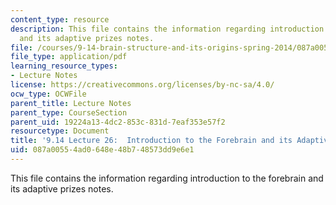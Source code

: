 ```yaml
---
content_type: resource
description: This file contains the information regarding introduction to the forebrain
  and its adaptive prizes notes.
file: /courses/9-14-brain-structure-and-its-origins-spring-2014/087a00554ad0648e48b748573dd9e6e1_MIT9_14S14_Lecture26.pdf
file_type: application/pdf
learning_resource_types:
- Lecture Notes
license: https://creativecommons.org/licenses/by-nc-sa/4.0/
ocw_type: OCWFile
parent_title: Lecture Notes
parent_type: CourseSection
parent_uid: 19224a13-4dc2-853c-831d-7eaf353e57f2
resourcetype: Document
title: '9.14 Lecture 26:  Introduction to the Forebrain and its Adaptive Prizes Notes'
uid: 087a0055-4ad0-648e-48b7-48573dd9e6e1
---
```

This file contains the information regarding introduction to the forebrain and its adaptive prizes notes.